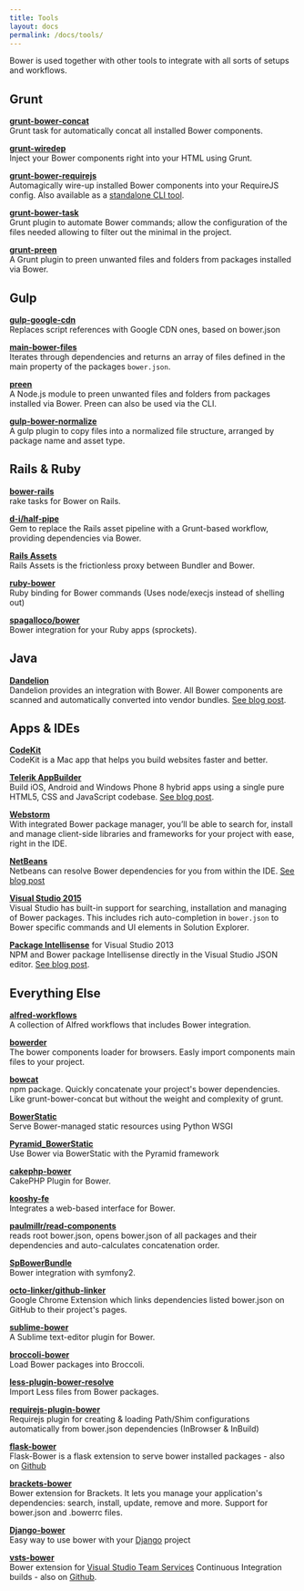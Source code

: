 ```yaml
---
title: Tools
layout: docs
permalink: /docs/tools/
---
```


<p class="lead">Bower is used together with other tools to integrate with all sorts of setups and workflows.</p>

## Grunt

[**grunt-bower-concat**](https://github.com/sapegin/grunt-bower-concat) <br>
Grunt task for automatically concat all installed Bower components.

[**grunt-wiredep**](https://github.com/stephenplusplus/grunt-wiredep) <br>
Inject your Bower components right into your HTML using Grunt.

[**grunt-bower-requirejs**](https://github.com/yeoman/grunt-bower-requirejs) <br>
Automagically wire-up installed Bower components into your RequireJS config. Also available as a [standalone CLI tool](https://github.com/yeoman/bower-requirejs).

[**grunt-bower-task**](https://github.com/yatskevich/grunt-bower-task) <br>
Grunt plugin to automate Bower commands; allow the configuration of the files needed allowing to filter out the minimal in the project.

[**grunt-preen**](https://github.com/BradDenver/grunt-preen) <br>
A Grunt plugin to preen unwanted files and folders from packages installed via Bower.

## Gulp

[**gulp-google-cdn**](https://github.com/sindresorhus/gulp-google-cdn) <br>
Replaces script references with Google CDN ones, based on bower.json

[**main-bower-files**](https://github.com/ck86/main-bower-files) <br>
Iterates through dependencies and returns an array of files defined in the main property of the packages `bower.json`.

[**preen**](https://github.com/braddenver/preen) <br>
A Node.js module to preen unwanted files and folders from packages installed via Bower. Preen can also be used via the CLI.

[**gulp-bower-normalize**](https://github.com/cthrax/gulp-bower-normalize) <br>
A gulp plugin to copy files into a normalized file structure, arranged by package name and asset type.

## Rails & Ruby

[**bower-rails**](https://github.com/rharriso/bower-rails/) <br>
rake tasks for Bower on Rails.

[**d-i/half-pipe**](https://github.com/d-i/half-pipe) <br>
Gem to replace the Rails asset pipeline with a Grunt-based workflow, providing dependencies via Bower.

[**Rails Assets**](https://rails-assets.org/) <br>
Rails Assets is the frictionless proxy between Bundler and Bower.

[**ruby-bower**](https://github.com/kaeff/ruby-bower) <br>
Ruby binding for Bower commands (Uses node/execjs instead of shelling out)

[**spagalloco/bower**](https://github.com/spagalloco/bower) <br>
Bower integration for your Ruby apps (sprockets).

## Java

[**Dandelion**](http://dandelion.github.io/) <br>
Dandelion provides an integration with Bower. All Bower components are scanned and automatically converted into vendor bundles. [See blog post](http://dandelion.github.io/blog/2015/07/26/dandelion-core-1.1.0-releases).

## Apps & IDEs

[**CodeKit**](https://incident57.com/codekit/) <br>
CodeKit is a Mac app that helps you build websites faster and better.

[**Telerik AppBuilder**](http://www.telerik.com/appbuilder) <br>
Build iOS, Android and Windows Phone 8 hybrid apps using a single pure HTML5, CSS and JavaScript codebase. [See blog post](http://blogs.telerik.com/appbuilder/posts/14-07-31/telerik-appbuilder-7-31-14-release-native-emulator-support-bower-package-manager-and-new-project-templates).

[**Webstorm**](https://www.jetbrains.com/webstorm) <br>
With integrated Bower package manager, you’ll be able to search for, install and manage client-side libraries and frameworks for your project with ease, right in the IDE.

[**NetBeans**](https://netbeans.org/) <br>
Netbeans can resolve Bower dependencies for you from within the IDE. [See blog post](https://blogs.oracle.com/geertjan/entry/bower_and_node_js_in)

[**Visual Studio 2015**](https://visualstudio.com/free) <br>
Visual Studio has built-in support for searching, installation and managing of Bower packages. This includes rich auto-completion in `bower.json` to Bower specific commands and UI elements in Solution Explorer.

[**Package Intellisense**](https://visualstudiogallery.msdn.microsoft.com/65748cdb-4087-497e-a394-2e3449c8e61e) for Visual Studio 2013 <br>
NPM and Bower package Intellisense directly in the Visual Studio JSON editor. [See blog post](http://www.hanselman.com/blog/IntroducingGulpGruntBowerAndNpmSupportForVisualStudio.aspx).

## Everything Else

[**alfred-workflows**](https://github.com/willfarrell/alfred-workflows) <br>
A collection of Alfred workflows that includes Bower integration.

[**bowerder**](https://github.com/tnga/bowerder) <br>
The bower components loader for browsers. Easly import components main files to your project.

[**bowcat**](https://www.npmjs.org/package/bowcat) <br>
npm package. Quickly concatenate your project's bower dependencies. Like grunt-bower-concat but without the weight and complexity of grunt.

[**BowerStatic**](http://bowerstatic.readthedocs.org/) <br>
Serve Bower-managed static resources using Python WSGI

[**Pyramid_BowerStatic**](https://github.com/mrijken/pyramid_bowerstatic) <br>
Use Bower via BowerStatic with the Pyramid framework

[**cakephp-bower**](https://github.com/fahad19/cakephp-bower) <br>
CakePHP Plugin for Bower.

[**kooshy-fe**](https://github.com/aroemen/kooshy-fe) <br>
Integrates a web-based interface for Bower.

[**paulmillr/read-components**](https://github.com/paulmillr/read-components) <br>
reads root bower.json, opens bower.json of all packages and their dependencies and auto-calculates concatenation order.

[**SpBowerBundle**](https://github.com/Spea/SpBowerBundle) <br>
Bower integration with symfony2.

[**octo-linker/github-linker**](https://github.com/octo-linker/chrome-extension) <br>
Google Chrome Extension which links dependencies listed bower.json on GitHub to their project's pages.

[**sublime-bower**](https://github.com/benschwarz/sublime-bower) <br>
A Sublime text-editor plugin for Bower.

[**broccoli-bower**](https://github.com/joliss/broccoli-bower) <br>
Load Bower packages into Broccoli.

[**less-plugin-bower-resolve**](https://github.com/Mercateo/less-plugin-bower-resolve) <br>
Import Less files from Bower packages.

[**requirejs-plugin-bower**](https://github.com/RodneyEbanks/requirejs-plugin-bower) <br>
Requirejs plugin for creating & loading Path/Shim configurations automatically from bower.json dependencies (InBrowser & InBuild)

[**flask-bower**](https://pypi.python.org/pypi/Flask-Bower/) <br>
Flask-Bower is a flask extension to serve bower installed packages - also on [Github](https://github.com/lobeck/flask-bower)

[**brackets-bower**](https://github.com/albertinad/brackets-bower) <br>
Bower extension for Brackets. It lets you manage your application's dependencies: search, install, update, remove and more. Support for bower.json and .bowerrc files.

[**Django-bower**](https://github.com/nvbn/django-bower) <br>
Easy way to use bower with your [Django](https://www.djangoproject.com/) project

[**vsts-bower**](https://marketplace.visualstudio.com/items?itemName=touchify.vsts-bower) <br>
Bower extension for [Visual Studio Team Services](https://www.visualstudio.com/en-us/products/visual-studio-team-services-vs.aspx) Continuous Integration builds - also on [Github](https://github.com/touchifyapp/vsts-bower).
